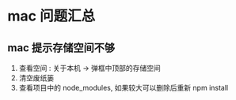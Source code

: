 # mac 问题汇总

## mac 提示存储空间不够
  1. 查看空间 : 关于本机 -> 弹框中顶部的存储空间
  2. 清空废纸篓
  3. 查看项目中的 node_modules, 如果较大可以删除后重新 npm install
